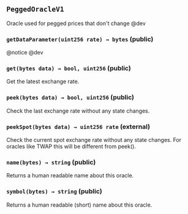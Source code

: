 ## `PeggedOracleV1`

Oracle used for pegged prices that don't change @dev

### `getDataParameter(uint256 rate) → bytes` (public)

@notice @dev

### `get(bytes data) → bool, uint256` (public)

Get the latest exchange rate.

### `peek(bytes data) → bool, uint256` (public)

Check the last exchange rate without any state changes.

### `peekSpot(bytes data) → uint256 rate` (external)

Check the current spot exchange rate without any state changes. For oracles like
TWAP this will be different from peek().

### `name(bytes) → string` (public)

Returns a human readable name about this oracle.

### `symbol(bytes) → string` (public)

Returns a human readable (short) name about this oracle.
